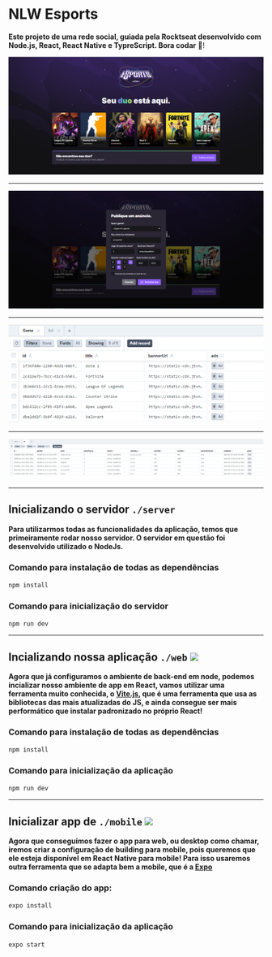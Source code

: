 # NLW Esports

**Este projeto de uma rede social, guiada pela Rocktseat desenvolvido com Node.js, React, React Native e TypreScript. Bora codar** 🚀!

<img src="./assets/home.png">


--- 

<img src="./assets/Anuncio.png">


--- 


<img src="./assets/Banco1.png">


--- 
<img src="./assets/Banco2.PNG">


--- 

## Inicializando o servidor `./server` 

**Para utilizarmos todas as funcionalidades da aplicação, temos que primeiramente rodar nosso servidor. O servidor em questão foi desenvolvido utilizado o NodeJs.**

### Comando para instalação de todas as dependências

```jsx
npm install
```

### Comando para inicialização do servidor

```jsx
npm run dev
```

<aside>

---

## Incializando nossa aplicação `./web` <img height="50" src="./assets/img/ViteJS.png">

**Agora que já configuramos o ambiente de back-end em node, podemos incializar nosso ambiente de app em React, vamos utilizar uma ferramenta muito conhecida, o [Vite.js](https://vitejs.dev/), que é uma ferramenta que usa as bibliotecas das mais atualizadas do JS, e ainda consegue ser mais performático que instalar padronizado no próprio React!**

### Comando para instalação de todas as dependências

```jsx
npm install
```

### Comando para inicialização da aplicação

```jsx
npm run dev
```

<aside>

---

## Inicializar app de `./mobile` <img height="30" src="./assets/img/expo.jpg">

**Agora que conseguimos fazer o app para web, ou desktop como chamar, iremos criar a configuração de building para mobile, pois queremos que ele esteja disponível em React Native para mobile! Para isso usaremos outra ferramenta que se adapta bem a mobile, que é a [Expo](https://expo.dev/)**

### Comando criação do app:

```jsx
expo install
```

### Comando para inicialização da aplicação

```jsx
expo start
```

<aside>

